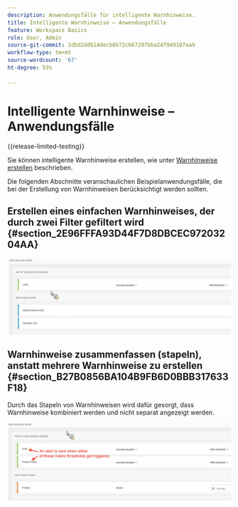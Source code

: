 ```yaml
---
description: Anwendungsfälle für intelligente Warnhinweise.
title: Intelligente Warnhinweise – Anwendungsfälle
feature: Workspace Basics
role: User, Admin
source-git-commit: 2dbd2dd614decb6b72c667297bba24f949197aa9
workflow-type: tm+mt
source-wordcount: '67'
ht-degree: 55%

---
```


# Intelligente Warnhinweise – Anwendungsfälle

{{release-limited-testing}}

Sie können intelligente Warnhinweise erstellen, wie unter [Warnhinweise erstellen](/help/analysis-workspace/c-intelligent-alerts/alert-builder.md) beschrieben.

Die folgenden Abschnitte veranschaulichen Beispielanwendungsfälle, die bei der Erstellung von Warnhinweisen berücksichtigt werden sollten.

## Erstellen eines einfachen Warnhinweises, der durch zwei Filter gefiltert wird {#section_2E96FFFA93D44F7D8DBCEC97203204AA}

<!-- 

Update screenshots for better readability.

 -->

![](assets/alerts_example1.png)



## Warnhinweise zusammenfassen (stapeln), anstatt mehrere Warnhinweise zu erstellen {#section_B27B0856BA104B9FB6D0BBB317633F18}

Durch das Stapeln von Warnhinweisen wird dafür gesorgt, dass Warnhinweise kombiniert werden und nicht separat angezeigt werden.

![](assets/alerts_example2.png)
